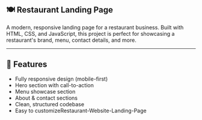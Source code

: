 ## 🍽️ Restaurant Landing Page

A modern, responsive landing page for a restaurant business. Built with HTML, CSS, and JavaScript, this project is perfect for showcasing a restaurant's brand, menu, contact details, and more.

---

## 🚀 Features

- Fully responsive design (mobile-first)
- Hero section with call-to-action
- Menu showcase section
- About & contact sections
- Clean, structured codebase
- Easy to customizeRestaurant-Website-Landing-Page